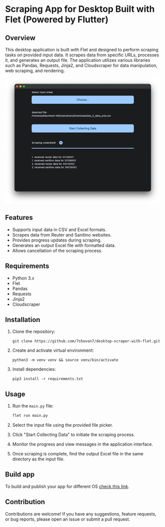 # Scraping App for Desktop Built with Flet (Powered by Flutter)

## Overview

This desktop application is built with Flet and designed to perform scraping tasks on provided input data. It scrapes data from specific URLs, processes it, and generates an output file. The application utilizes various libraries such as Pandas, Requests, Jinja2, and Cloudscraper for data manipulation, web scraping, and rendering.

![screenshot](./extra/screenshot.png)

## Features

- Supports input data in CSV and Excel formats.
- Scrapes data from Reuter and Sanitino websites.
- Provides progress updates during scraping.
- Generates an output Excel file with formatted data.
- Allows cancellation of the scraping process.

## Requirements

- Python 3.x
- Flet
- Pandas
- Requests
- Jinja2
- Cloudscraper

## Installation

1. Clone the repository:

   ```shell
   git clone https://github.com/7shovon7/desktop-scraper-with-flet.git
   ```

2. Create and activate virtual environment:

   ```shell
   python3 -m venv venv && source venv/bin/activate
   ```

3. Install dependencies:

   ```shell
   pip3 install -r requirements.txt
   ```

## Usage

1. Run the `main.py` file:

   ```python
   flet run main.py
   ```

2. Select the input file using the provided file picker.
3. Click "Start Collecting Data" to initiate the scraping process.
4. Monitor the progress and view messages in the application interface.
5. Once scraping is complete, find the output Excel file in the same directory as the input file.

## Build app

To build and publish your app for different OS [check this link](https://flet.dev/docs/publish).

## Contribution

Contributions are welcome! If you have any suggestions, feature requests, or bug reports, please open an issue or submit a pull request.
